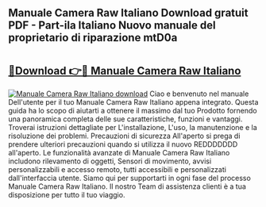 ## Manuale Camera Raw Italiano Download gratuit PDF - Part-ila Italiano Nuovo manuale del proprietario di riparazione mtD0a

# <h2><a href="http://dfejrb.blite.top/?on=Manuale+Camera+Raw+Italiano">🔗Download 👉🔴 Manuale Camera Raw Italiano</a></h2>

[![Manuale Camera Raw Italiano download](https://i.imgur.com/lujVjoI.png)](http://dfejrb.blite.top/?on=Manuale+Camera+Raw+Italiano)
Ciao e benvenuto nel manuale Dell'utente per il tuo Manuale Camera Raw Italiano appena integrato. Questa guida ha lo scopo di aiutarti a ottenere il massimo dal tuo Prodotto fornendo una panoramica completa delle sue caratteristiche, funzioni e vantaggi. Troverai istruzioni dettagliate per L'installazione, L'uso, la manutenzione e la risoluzione dei problemi. Precauzioni di sicurezza All'aperto si prega di prendere ulteriori precauzioni quando si utilizza il nuovo REDDDDDDD all'aperto. Le funzionalità avanzate di Manuale Camera Raw Italiano includono rilevamento di oggetti, Sensori di movimento, avvisi personalizzabili e accesso remoto, tutti accessibili e personalizzati dall'interfaccia utente. Siamo qui per supportarti in ogni fase del processo Manuale Camera Raw Italiano. Il nostro Team di assistenza clienti è a tua disposizione per tutto il tuo viaggio.
